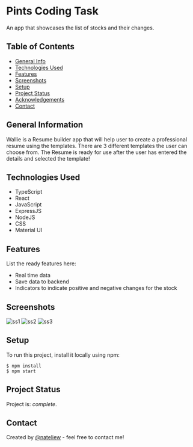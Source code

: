 # Pints Coding Task
An app that showcases the list of stocks and their changes.


## Table of Contents
* [General Info](#general-information)
* [Technologies Used](#technologies-used)
* [Features](#features)
* [Screenshots](#screenshots)
* [Setup](#setup)
* [Project Status](#project-status)
* [Acknowledgements](#acknowledgements)
* [Contact](#contact)
<!-- * [License](#license) -->


## General Information
Wallie is a Resume builder app that will help user to create a professional resume using the templates. 
There are 3 different templates the user can choose from. 
The Resume is ready for use after the user has entered the details and selected the template!


## Technologies Used
- TypeScript
- React
- JavaScript
- ExpressJS
- NodeJS
- CSS
- Material UI

## Features
List the ready features here:
- Real time data 
- Save data to backend
- Indicators to indicate positive and negative changes for the stock


## Screenshots
![ss1](https://www.notion.so/Photo-dump-b51087734560429aafbfa49ada7b3bdf?pvs=4#30b68407ca074919a3544ef83dcbbd05)
![ss2](https://file.notion.so/f/s/17f834cc-f111-4188-99b6-9ac495f61bbb/Pints_coding_task.jpg?id=30b68407-ca07-4919-a354-4ef83dcbbd05&table=block&spaceId=8c985e98-5fd2-4800-84a8-7038d7b9dc12&expirationTimestamp=1681884184660&signature=v3J-v-WgiizAMngziVJtjXSOngKiITWT9LYBcDzv0uE&downloadName=Pints+coding+task.jpg)
![ss3](https://file.notion.so/f/s/384be5af-6133-4466-82ca-e43c807c44ec/Save_button.jpg?id=8887692c-4001-44d0-b9ee-4fbc4daded64&table=block&spaceId=8c985e98-5fd2-4800-84a8-7038d7b9dc12&expirationTimestamp=1681884207665&signature=hOAGDpW8-r2dsrpk02BwCbI6KUBCTyVURXYeCchRz3w&downloadName=Save+button.jpg)
<!-- If you have screenshots you'd like to share, include them here. -->


## Setup
To run this project, install it locally using npm:

```
$ npm install
$ npm start
```

## Project Status
Project is:  _complete_. 



## Contact
Created by [@nateliew](https://potent-move-d6a.notion.site/Wee-Li-s-Portfolio-d1c1106ff8604b529648dc3fdde66201) - feel free to contact me!


<!-- Optional -->
<!-- ## License -->
<!-- This project is open source and available under the [... License](). -->

